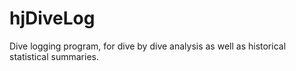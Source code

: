 # hjDiveLog
Dive logging program, for dive by dive analysis as well as historical statistical summaries.
